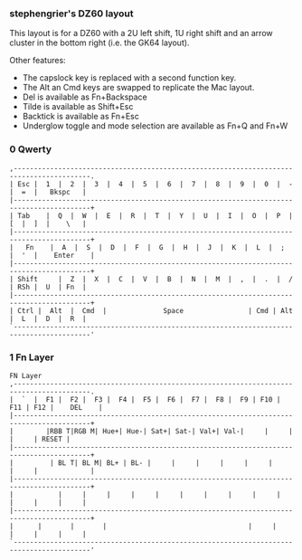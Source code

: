 ### stephengrier's DZ60 layout

This layout is for a DZ60 with a 2U left shift, 1U right shift and an arrow
cluster in the bottom right (i.e. the GK64 layout).

Other features:

* The capslock key is replaced with a second function key.
* The Alt an Cmd keys are swapped to replicate the Mac layout.
* Del is available as Fn+Backspace
* Tilde is available as Shift+Esc
* Backtick is available as Fn+Esc
* Underglow toggle and mode selection are available as Fn+Q and Fn+W

### 0 Qwerty
```
,-----------------------------------------------------------------------------------------.
| Esc |  1  |  2  |  3  |  4  |  5  |  6  |  7  |  8  |  9  |  0  |  -  |  =  |   Bkspc   |
|-----------------------------------------------------------------------------------------+
| Tab    |  Q  |  W  |  E  |  R  |  T  |  Y  |  U  |  I  |  O  |  P  |  [  |  ]  |    \   |
|-----------------------------------------------------------------------------------------+
|   Fn    |  A  |  S  |  D  |  F  |  G  |  H  |  J  |  K  |  L  |  ;  |  '  |    Enter    |
|-----------------------------------------------------------------------------------------+
| Shift     |  Z  |  X  |  C  |  V  |  B  |  N  |  M  |  ,  |  .  |  /  | RSh |  U  | Fn  |
|-----------------------------------------------------------------------------------------+
| Ctrl |  Alt  |  Cmd  |              Space                | Cmd | Alt  |  L  |  D  |  R  |
`-----------------------------------------------------------------------------------------'
```

### 1 Fn Layer
```
FN Layer
,-----------------------------------------------------------------------------------------.
|  `  |  F1 |  F2 |  F3 |  F4 |  F5 |  F6 |  F7 |  F8 |  F9 | F10 | F11 | F12 |    DEL    |
|-----------------------------------------------------------------------------------------+
|        |RBB T|RGB M| Hue+| Hue-| Sat+| Sat-| Val+| Val-|     |     |      |     | RESET |
|-----------------------------------------------------------------------------------------+
|         | BL T| BL M| BL+ | BL- |     |     |     |     |     |     |     |             |
|-----------------------------------------------------------------------------------------+
|           |     |     |     |     |     |     |     |     |     |     |     |     |     |
|-----------------------------------------------------------------------------------------+
|      |       |       |                                   |     |      |     |     |     |
`-----------------------------------------------------------------------------------------'
```

